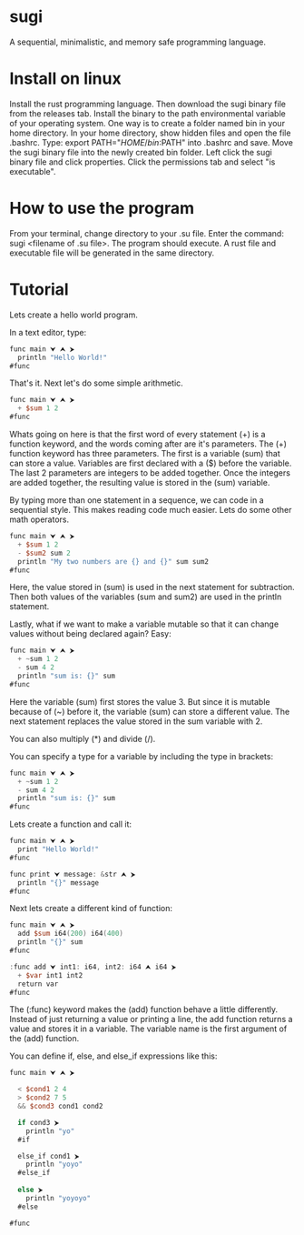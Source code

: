 # sugi
A sequential, minimalistic, and memory safe programming language.

# Install on linux
Install the rust programming language.
Then download the sugi binary file from the releases tab.
Install the binary to the path environmental variable of your operating system.
One way is to create a folder named bin in your home directory.
In your home directory, show hidden files and open the file .bashrc.
Type: export PATH="$HOME/bin:$PATH" into .bashrc and save.
Move the sugi binary file into the newly created bin folder.
Left click the sugi binary file and click properties.
Click the permissions tab and select "is executable".

# How to use the program
From your terminal, change directory to your .su file.
Enter the command: sugi <filename of .su file>.
The program should execute.
A rust file and executable file will be generated in the same directory.

# Tutorial

Lets create a hello world program.

In a text editor, type: 

```v
func main ⮟ ⮝ ⮞
  println "Hello World!"
#func
```

That's it. Next let's do some simple arithmetic. 

```v
func main ⮟ ⮝ ⮞
  + $sum 1 2
#func
```
Whats going on here is that the first word of every statement (+) is a function keyword, and the words coming after are it's parameters. The (+) function keyword has three parameters. The first is a variable (sum) that can store a value. Variables are first declared with a ($) before the variable. The last 2 parameters are integers to be added together. Once the integers are added together, the resulting value is stored in the (sum) variable.

By typing more than one statement in a sequence, we can code in a sequential style. This makes reading code much easier. Lets do some other math operators.

```v
func main ⮟ ⮝ ⮞
  + $sum 1 2
  - $sum2 sum 2
  println "My two numbers are {} and {}" sum sum2
#func
```
Here, the value stored in (sum) is used in the next statement for subtraction. Then both values of the variables (sum and sum2) are used in the println statement.

Lastly, what if we want to make a variable mutable so that it can change values without being declared again? Easy:

```v
func main ⮟ ⮝ ⮞
  + ~sum 1 2
  - sum 4 2
  println "sum is: {}" sum
#func
```

Here the variable (sum) first stores the value 3. But since it is mutable because of (~) before it, the variable (sum) can store a different value. The next statement replaces the value stored in the sum variable with 2.

You can also multiply (*) and divide (/).

You can specify a type for a variable by including the type in brackets:

```v
func main ⮟ ⮝ ⮞
  + ~sum 1 2
  - sum 4 2
  println "sum is: {}" sum
#func
```

Lets create a function and call it:

```v
func main ⮟ ⮝ ⮞
  print "Hello World!"
#func

func print ⮟ message: &str ⮝ ⮞
  println "{}" message
#func
```

Next lets create a different kind of function:

```v
func main ⮟ ⮝ ⮞
  add $sum i64(200) i64(400)
  println "{}" sum
#func

:func add ⮟ int1: i64, int2: i64 ⮝ i64 ⮞
  + $var int1 int2
  return var
#func
```

The (:func) keyword makes the (add) function behave a little differently. Instead of just returning a value or printing a line, the add function returns a value and stores it in a variable. The variable name is the first argument of the (add) function.

You can define if, else, and else_if expressions like this:

```v
func main ⮟ ⮝ ⮞

  < $cond1 2 4
  > $cond2 7 5
  && $cond3 cond1 cond2

  if cond3 ⮞
    println "yo"
  #if

  else_if cond1 ⮞
    println "yoyo"
  #else_if
  
  else ⮞
    println "yoyoyo"
  #else

#func
```
